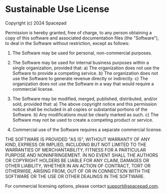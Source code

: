 # Sustainable Use License

Copyright (c) 2024 Spacepad

Permission is hereby granted, free of charge, to any person obtaining a copy
of this software and associated documentation files (the "Software"), to deal
in the Software without restriction, except as follows:

1. The Software may be used for personal, non-commercial purposes.
2. The Software may be used for internal business purposes within a single organization, provided that:
   a) The organization does not use the Software to provide a competing service.
   b) The organization does not use the Software to generate revenue directly or indirectly.
   c) The organization does not use the Software in a way that would require a commercial license.

3. The Software may be modified, merged, published, distributed, and/or sold, provided that:
   a) The above copyright notice and this permission notice shall be included in all copies or substantial portions of the Software.
   b) Any modifications must be clearly marked as such.
   c) The Software may not be used to create a competing product or service.

4. Commercial use of the Software requires a separate commercial license.

THE SOFTWARE IS PROVIDED "AS IS", WITHOUT WARRANTY OF ANY KIND, EXPRESS OR
IMPLIED, INCLUDING BUT NOT LIMITED TO THE WARRANTIES OF MERCHANTABILITY,
FITNESS FOR A PARTICULAR PURPOSE AND NONINFRINGEMENT. IN NO EVENT SHALL THE
AUTHORS OR COPYRIGHT HOLDERS BE LIABLE FOR ANY CLAIM, DAMAGES OR OTHER
LIABILITY, WHETHER IN AN ACTION OF CONTRACT, TORT OR OTHERWISE, ARISING FROM,
OUT OF OR IN CONNECTION WITH THE SOFTWARE OR THE USE OR OTHER DEALINGS IN THE
SOFTWARE.

For commercial licensing options, please contact support@spacepad.com. 